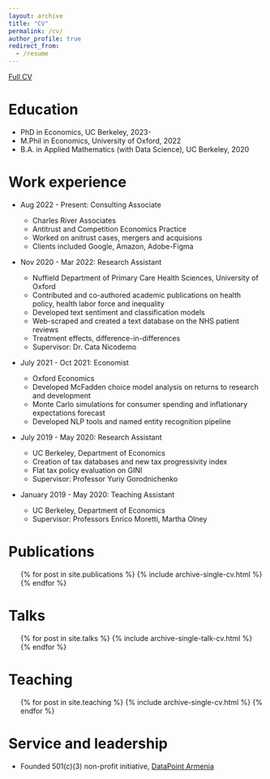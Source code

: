 ```yaml
---
layout: archive
title: "CV"
permalink: /cv/
author_profile: true
redirect_from:
  - /resume
---
```



[Full CV](http://gevorgii.github.io/files/Curriculum_Vitae_Gevorg_2023.pdf)

Education
======
* PhD in Economics, UC Berkeley, 2023-
* M.Phil in Economics, University of Oxford, 2022
* B.A. in Applied Mathematics (with Data Science), UC Berkeley, 2020


Work experience
======
* Aug 2022 - Present: Consulting Associate
  * Charles River Associates
  * Antitrust and Competition Economics Practice
  * Worked on anitrust cases, mergers and acquisions
  * Clients included Google, Amazon, Adobe-Figma

* Nov 2020 - Mar 2022: Research Assistant
  * Nuffield Department of Primary Care Health Sciences, University of Oxford
  * Contributed and co-authored academic publications on health policy, health labor force and inequality
  * Developed text sentiment and classification models
  * Web-scraped and created a text database on the NHS patient reviews
  * Treatment effects, difference-in-differences
  * Supervisor: Dr. Cata Nicodemo

* July 2021 - Oct 2021: Economist
  * Oxford Economics
  * Developed McFadden choice model analysis on returns to research and development
  * Monte Carlo simulations for consumer spending and inflationary expectations forecast
  * Developed NLP tools and named entity recognition pipeline

* July 2019 - May 2020: Research Assistant
  * UC Berkeley, Department of Economics 
  * Creation of tax databases and new tax progressivity index
  * Flat tax policy evaluation on GINI
  * Supervisor: Professor Yuriy Gorodnichenko

* January 2019 - May 2020: Teaching Assistant
  * UC Berkeley, Department of Economics
  * Supervisor: Professors Enrico Moretti, Martha Olney
  

Publications
======
  <ul>{% for post in site.publications %}
    {% include archive-single-cv.html %}
  {% endfor %}</ul>
  
Talks
======
  <ul>{% for post in site.talks %}
    {% include archive-single-talk-cv.html %}
  {% endfor %}</ul>
  
Teaching
======
  <ul>{% for post in site.teaching %}
    {% include archive-single-cv.html %}
  {% endfor %}</ul>
  
Service and leadership
======
* Founded 501(c)(3) non-profit initiative, [DataPoint Armenia](https://datapoint.am)
